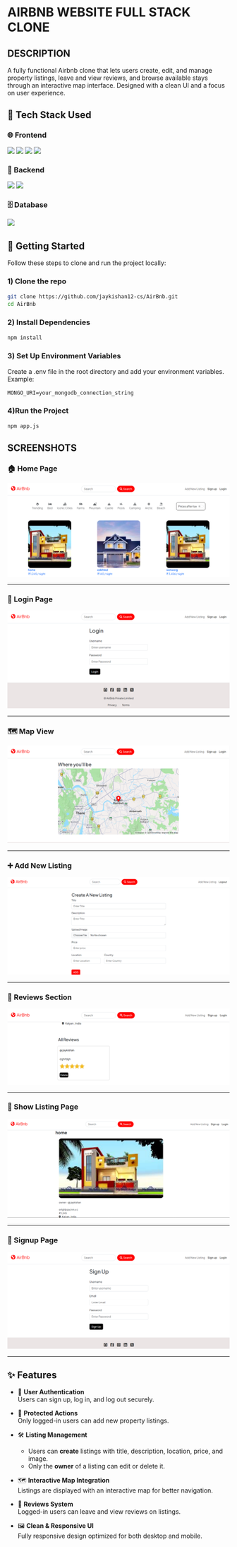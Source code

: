 # AIRBNB WEBSITE FULL STACK CLONE

## DESCRIPTION
A fully functional Airbnb clone that lets users create, edit, and manage property listings, leave and view reviews, and browse available stays through an interactive map interface. Designed with a clean UI and a focus on user experience.

## 🧰 Tech Stack Used

### 🌐 Frontend
<p align="left">
  <img src="https://img.shields.io/badge/HTML5-E34F26?logo=html5&logoColor=white" />
  <img src="https://img.shields.io/badge/CSS3-1572B6?logo=css3&logoColor=white" />
  <img src="https://img.shields.io/badge/JavaScript-F7DF1E?logo=javascript&logoColor=black" />
  <img src="https://img.shields.io/badge/EJS-8B4513?logo=ejs&logoColor=white" />
</p>

### 🔧 Backend
<p align="left">
  <img src="https://img.shields.io/badge/Node.js-339933?logo=nodedotjs&logoColor=white" />
  <img src="https://img.shields.io/badge/Express.js-000000?logo=express&logoColor=white" />
</p>

### 🗄️ Database
<p align="left">
  <img src="https://img.shields.io/badge/MongoDB-47A248?logo=mongodb&logoColor=white" />
</p>



## 🚀 Getting Started

Follow these steps to clone and run the project locally:

### 1) Clone the repo
```bash
git clone https://github.com/jaykishan12-cs/AirBnb.git
cd AirBnb
```
### 2) Install Dependencies
```bash
npm install
```

### 3) Set Up Environment Variables
Create a .env file in the root directory and add your environment variables. Example:

```env
MONGO_URI=your_mongodb_connection_string
```

### 4)Run the Project
```bash
npm app.js
```

## SCREENSHOTS

### 🏠 Home Page
![Home Page](public/screenshots/home.png)

---

### 🔐 Login Page
![Login Page](public/screenshots/login.png)

---

### 🗺️ Map View
![Map View](public/screenshots/map.png)

---

### ➕ Add New Listing
![New Listing](public/screenshots/new.png)

---

### 📝 Reviews Section
![Reviews](public/screenshots/reviews.png)

---

### 📄 Show Listing Page
![Show Listing](public/screenshots/show.png)

---

### 🧾 Signup Page
![Signup](public/screenshots/signup.png)

---

## ✨ Features

- 🔐 **User Authentication**  
  Users can sign up, log in, and log out securely.

- 🧾 **Protected Actions**  
  Only logged-in users can add new property listings.

- 🛠️ **Listing Management**  
  - Users can **create** listings with title, description, location, price, and image.
  - Only the **owner** of a listing can edit or delete it.

- 🗺️ **Interactive Map Integration**  
  Listings are displayed with an interactive map for better navigation.

- 💬 **Reviews System**  
  Logged-in users can leave and view reviews on listings.

- 🖼️ **Clean & Responsive UI**  
  Fully responsive design optimized for both desktop and mobile.






